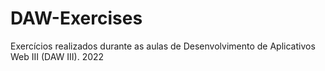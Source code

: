 # DAW-Exercises
Exercícios realizados durante as aulas de Desenvolvimento de Aplicativos Web III (DAW III).
2022
